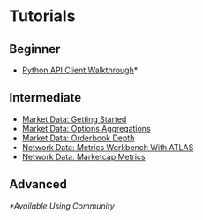 # Tutorials

## Beginner

* [Python API Client Walkthrough](walkthrough_community.md)*


## Intermediate
* [Market Data: Getting Started](MDF_market_data_overview.md)
* [Market Data: Options Aggregations](MDF_options_aggregation.md)
* [Market Data: Orderbook Depth](MDF_orderbook_depth.md)
* [Network Data: Metrics Workbench With ATLAS](ATLAS_metric_workbench.md)
* [Network Data: Marketcap Metrics](NDP_marketcap_metrics.md)

## Advanced

_*Available Using Community_